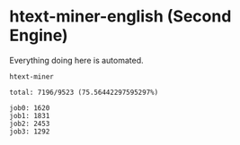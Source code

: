 # htext-miner-english (Second Engine)

Everything doing here is automated.

```
htext-miner

total: 7196/9523 (75.56442297595297%)

job0: 1620
job1: 1831
job2: 2453
job3: 1292
```